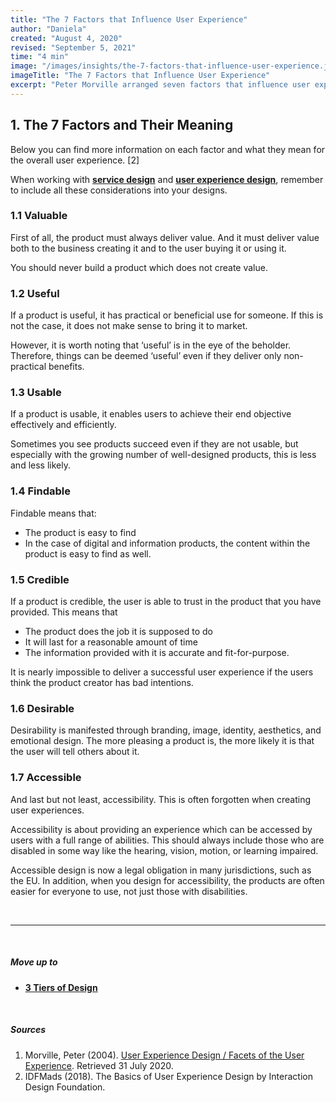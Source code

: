 ```yaml
---
title: "The 7 Factors that Influence User Experience"
author: "Daniela"
created: "August 4, 2020"
revised: "September 5, 2021"
time: "4 min"
image: "/images/insights/the-7-factors-that-influence-user-experience.jpg"
imageTitle: "The 7 Factors that Influence User Experience"
excerpt: "Peter Morville arranged seven factors that influence user experience into the ‘User Experience Honeycomb’. [1] This became a well-known tool to help understand user experience design."
---
```


## 1. The 7 Factors and Their Meaning

Below you can find more information on each factor and what they mean for the overall user experience. [2] 

When working with [**service design**](/insights/service-design) and [**user experience design**](/insights/ux-design), remember to include all these considerations into your designs.

### 1.1 Valuable

First of all, the product must always deliver value. And it must deliver value both to the business creating it and to the user buying it or using it.

You should never build a product which does not create value.

### 1.2 Useful

If a product is useful, it has practical or beneficial use for someone. If this is not the case, it does not make sense to bring it to market.

However, it is worth noting that ‘useful’ is in the eye of the beholder. Therefore, things can be deemed ‘useful’ even if they deliver only non-practical benefits.

### 1.3 Usable

If a product is usable, it enables users to achieve their end objective effectively and efficiently.

Sometimes you see products succeed even if they are not usable, but especially with the growing number of well-designed products, this is less and less likely.

### 1.4 Findable

Findable means that:

- The product is easy to find
- In the case of digital and information products, the content within the product is easy to find as well.

### 1.5 Credible

If a product is credible, the user is able to trust in the product that you have provided. This means that

- The product does the job it is supposed to do
- It will last for a reasonable amount of time
- The information provided with it is accurate and fit-for-purpose.

It is nearly impossible to deliver a successful user experience if the users think the product creator has bad intentions.

### 1.6 Desirable

Desirability is manifested through branding, image, identity, aesthetics, and emotional design. The more pleasing a product is, the more likely it is that the user will tell others about it.

### 1.7 Accessible

And last but not least, accessibility. This is often forgotten when creating user experiences. 

Accessibility is about providing an experience which can be accessed by users with a full range of abilities. This should always include those who are disabled in some way like the hearing, vision, motion, or learning impaired.

Accessible design is now a legal obligation in many jurisdictions, such as the EU. In addition, when you design for accessibility, the products are often easier for everyone to use, not just those with disabilities.

&nbsp;

***
&nbsp;

##### Move up to

- [**3 Tiers of Design**](/insights/service-ux-and-ui-design)

&nbsp;

##### Sources

1. Morville, Peter (2004). [User Experience Design / Facets of the User Experience](http://semanticstudios.com/user_experience_design/). Retrieved 31 July 2020.
2. IDFMads (2018). The Basics of User Experience Design by Interaction Design Foundation.